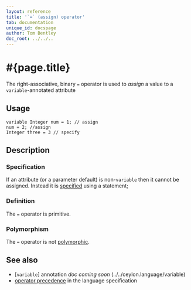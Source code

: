 ```yaml
---
layout: reference
title: '`=` (assign) operator'
tab: documentation
unique_id: docspage
author: Tom Bentley
doc_root: ../../..
---
```


# #{page.title}

The right-associative, binary `=` operator is used to *assign* a value to a `variable`-annotated attribute

## Usage 

<!-- cat: void m() { -->
    variable Integer num = 1; // assign
    num = 2; //assign
    Integer three = 3 // specify
<!-- cat: } -->

## Description

### Specification

If an attribute (or a parameter default) is non-`variable` then it cannot be 
assigned. Instead it is [specified](../../statement/specification) using a 
statement;

### Definition

The `=` operator is primitive.

### Polymorphism

The `=` operator is not [polymorphic](#{page.doc_root}/tour/language-module/#operator_polymorphism). 

## See also

* [`variable`] annotation _doc coming soon_ (../../ceylon.language/variable) 
* [operator precedence](#{page.doc_root}/#{site.urls.spec_relative}#operatorprecedence) in the 
  language specification

